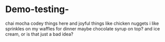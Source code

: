 # Demo-testing-
chai
mocha 
codey things here 
and joyful things like chicken nuggets 
i like sprinkles on my waffles for dinner 
maybe chocolate syrup on top? 
and ice cream, or is that just a bad idea? 
